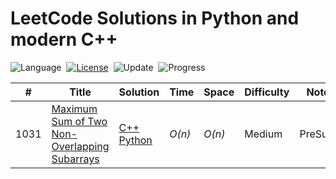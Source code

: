 # LeetCode Solutions in Python and modern C++

![Language](https://img.shields.io/badge/language-Python%20%2F%20C++%20%2F%20Rust-orange.svg)&nbsp;
[![License](https://img.shields.io/badge/license-MIT-blue.svg)](./LICENSE)&nbsp;
![Update](https://img.shields.io/badge/update-daily-green.svg)&nbsp;
![Progress](https://img.shields.io/badge/progress-1%20%2F%203003-ff69b4.svg)&nbsp;

|  #  | Title           |  Solution       |  Time           | Space           | Difficulty    | Note| 
|-----|---------------- | --------------- | --------------- | --------------- | ------------- |-----|
1031 | [Maximum Sum of Two Non-Overlapping Subarrays](https://leetcode.com/problems/maximum-sum-of-two-non-overlapping-subarrays/description/) | [C++](problems/1031-maximum-sum-of-two-non-overlapping-subarrays/main.cpp) [Python](problems/1031-maximum-sum-of-two-non-overlapping-subarrays/main.py) | _O(n)_ | _O(n)_ | Medium | PreSum
